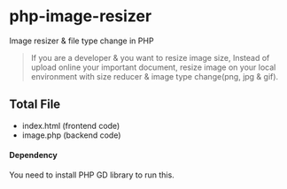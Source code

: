 # php-image-resizer
Image resizer &amp; file type change in PHP

> If you are a developer & you want to resize image size, Instead of upload online your important document, resize image on your local environment with size reducer & image type change(png, jpg & gif). 

## Total File
- index.html (frontend code)
- image.php (backend code)

#### Dependency
You need to install PHP GD library to run this. 